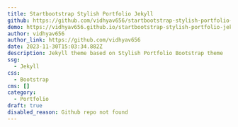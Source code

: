 ```yaml
---
title: Startbootstrap Stylish Portfolio Jekyll
github: https://github.com/vidhyav656/startbootstrap-stylish-portfolio-jekyll
demo: https://vidhyav656.github.io/startbootstrap-stylish-portfolio-jekyll/
author: vidhyav656
author_link: https://github.com/vidhyav656
date: 2023-11-30T15:03:34.882Z
description: Jekyll theme based on Stylish Portfolio Bootstrap theme
ssg:
  - Jekyll
css:
  - Bootstrap
cms: []
category:
  - Portfolio
draft: true
disabled_reason: Github repo not found
---
```

